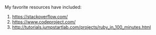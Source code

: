 My favorite resources have included:
1. https://stackoverflow.com/
2. https://www.codeproject.com/
3. http://tutorials.jumpstartlab.com/projects/ruby_in_100_minutes.html
